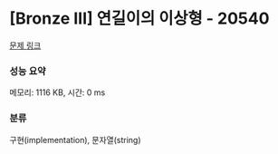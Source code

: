 # [Bronze III] 연길이의 이상형 - 20540 

[문제 링크](https://www.acmicpc.net/problem/20540) 

### 성능 요약

메모리: 1116 KB, 시간: 0 ms

### 분류

구현(implementation), 문자열(string)

